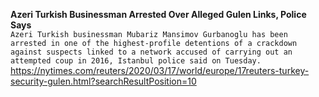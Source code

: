 **Azeri Turkish Businessman Arrested Over Alleged Gulen Links, Police Says**\
`Azeri Turkish businessman Mubariz Mansimov Gurbanoglu has been arrested in one of the highest-profile detentions of a crackdown against suspects linked to a network accused of carrying out an attempted coup in 2016, Istanbul police said on Tuesday.`\
https://nytimes.com/reuters/2020/03/17/world/europe/17reuters-turkey-security-gulen.html?searchResultPosition=10

